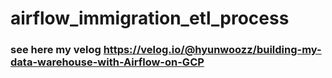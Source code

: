 # airflow_immigration_etl_process

### see here my velog https://velog.io/@hyunwoozz/building-my-data-warehouse-with-Airflow-on-GCP
